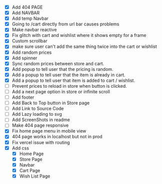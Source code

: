 - [x] Add 404 PAGE
- [x] Add NAVBAR
- [x] Add temp Navbar
- [x] Going to /cart directly from url bar causes problems
- [x] Make navbar reactive
- [x] Fix glitch with cart and wishlist where it shows empty for a frame
- [x] Custom scrollbar
- [x] make sure user can't add the same thing twice into the cart or wishlist
- [x] Add random prices
- [x] Add spinner
- [x] Sync random prices between store and cart.
- [x] Add popup to tell user that the pricing is random.
- [x] Add a popup to tell user that the item is already in cart.
- [x] Add a popup to tell user that item is added to cart / wishlist.
- [ ] Prevent prices to reload in store when button is clicked.
- [ ] Add a next page option in store or infinite scroll
- [ ] Add footer
- [ ] Add Back to Top button in Store page
- [ ] Add Link to Source Code
- [ ] Add Lazy loading to svg
- [ ] Add ScreenShots in readme
- [ ] Make 404 page responsive
- [x] Fix home page menu in mobile view
- [x] 404 page works in localhost but not in prod
- [x] Fix vercel issue with routing
- [x] Add css
  - [x] Home Page
  - [x] Store Page
  - [x] Navbar
  - [x] Cart Page
  - [x] Wish List Page
